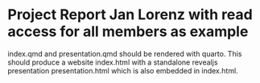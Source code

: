 # Project Report Jan Lorenz with read access for all members as example

index.qmd and presentation.qmd should be rendered with quarto. This should produce a website index.html 
with a standalone revealjs presentation presentation.html which is also embedded in index.html.
